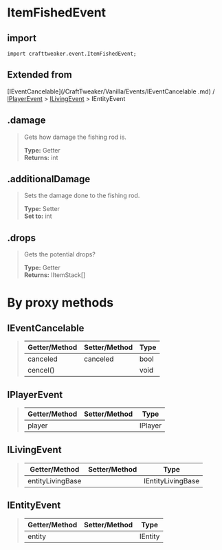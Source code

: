 # ItemFishedEvent

## import
`import crafttweaker.event.ItemFishedEvent;`

## Extended from

[IEventCancelable](/CraftTweaker/Vanilla/Events/IEventCancelable .md) / [IPlayerEvent](/CraftTweaker/Vanilla/Events/IPlayerEvent.md) > [ILivingEvent](/CraftTweaker/Vanilla/Events/ILivingEvent.md) > IEntityEvent

## .damage
> Gets how damage the fishing rod is.
>
> **Type:** Getter  
> **Returns:** int

## .additionalDamage
> Sets the damage done to the fishing rod.
>
> **Type:** Setter  
> **Set to:** int

## .drops
> Gets the potential drops?
>
> **Type:** Getter  
> **Returns:** IItemStack[]

# By proxy methods

## IEventCancelable
> | Getter/Method   | Setter/Method     | Type                  |
> |-----------------|-------------------|-----------------------|
> | canceled        | canceled          | bool                  |
> | cencel()        |                   | void                  |

## IPlayerEvent
> | Getter/Method   | Setter/Method     | Type                  |
> |-----------------|-------------------|-----------------------|
> | player          |                   | IPlayer               |

## ILivingEvent
> | Getter/Method   | Setter/Method     | Type                  |
> |-----------------|-------------------|-----------------------|
> | entityLivingBase|                   | IEntityLivingBase     |

## IEntityEvent
> | Getter/Method   | Setter/Method     | Type                  |
> |-----------------|-------------------|-----------------------|
> | entity          |                   | IEntity               |